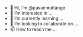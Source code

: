 - 👋 Hi, I’m @pavanmuttange
- 👀 I’m interested in ...
- 🌱 I’m currently learning ...
- 💞️ I’m looking to collaborate on ...
- 📫 How to reach me ...

<!---
pavanmuttange/pavanmuttange is a ✨ special ✨ repository because its `README.md` (this file) appears on your GitHub profile.
You can click the Preview link to take a look at your changes.
--->
